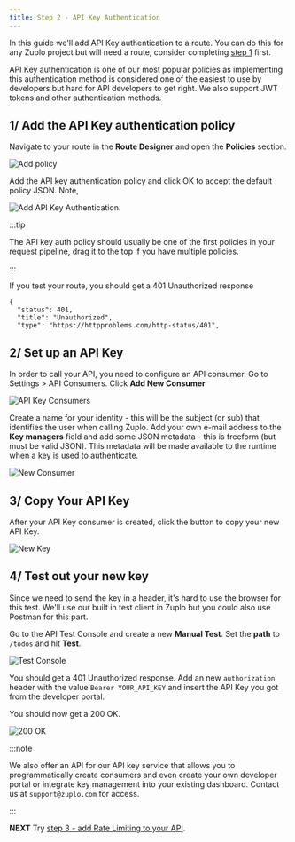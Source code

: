 ```yaml
---
title: Step 2 - API Key Authentication
---
```


In this guide we'll add API Key authentication to a route. You can do this for
any Zuplo project but will need a route, consider completing
[step 1](./step-1-setup-basic-gateway.md) first.

API Key authentication is one of our most popular policies as implementing this
authentication method is considered one of the easiest to use by developers but
hard for API developers to get right. We also support JWT tokens and other
authentication methods.

## 1/ Add the API Key authentication policy

Navigate to your route in the **Route Designer** and open the **Policies**
section.

![Add policy](https://cdn.zuplo.com/assets/14b608c1-d95c-4b98-9ae8-16affad90eca.png)

Add the API key authentication policy and click OK to accept the default policy
JSON. Note,

![Add API Key Authentication](https://cdn.zuplo.com/assets/811a8152-9648-4377-a070-be6ec539a4d6.png).

:::tip

The API key auth policy should usually be one of the first policies in your
request pipeline, drag it to the top if you have multiple policies.

<Screenshot src="https://cdn.zuplo.com/assets/8f698429-f265-40d9-99d7-156b28b7ef1b.gif" size="sm" />
:::

If you test your route, you should get a 401 Unauthorized response

```
{
  "status": 401,
  "title": "Unauthorized",
  "type": "https://httpproblems.com/http-status/401",
```

## 2/ Set up an API Key

In order to call your API, you need to configure an API consumer. Go to
Settings > API Consumers. Click **Add New Consumer**

![API Key Consumers](https://cdn.zuplo.com/assets/a716aeeb-4355-45ff-a8ed-4c20d6644424.png)

Create a name for your identity - this will be the subject (or sub) that
identifies the user when calling Zuplo. Add your own e-mail address to the **Key
managers** field and add some JSON metadata - this is freeform (but must be
valid JSON). This metadata will be made available to the runtime when a key is
used to authenticate.

![New Consumer](https://cdn.zuplo.com/assets/71bee20e-eac7-4067-b1a3-50bc8267b330.png)

## 3/ Copy Your API Key

After your API Key consumer is created, click the button to copy your new API
Key.

![New Key](https://cdn.zuplo.com/assets/aa2561ec-f6b8-4a72-8005-95dfa1ff1970.png)

## 4/ Test out your new key

Since we need to send the key in a header, it's hard to use the browser for this
test. We'll use our built in test client in Zuplo but you could also use Postman
for this part.

Go to the API Test Console and create a new **Manual Test**. Set the **path** to
`/todos` and hit **Test**.

![Test Console](https://cdn.zuplo.com/assets/611050a5-257e-4594-a914-1da68d504371.png)

You should get a 401 Unauthorized response. Add an new `authorization` header
with the value `Bearer YOUR_API_KEY` and insert the API Key you got from the
developer portal.

You should now get a 200 OK.

![200 OK](https://cdn.zuplo.com/assets/82823f9d-62ad-4f18-9e07-bb89dc9ad32d.png)

:::note

We also offer an API for our API key service that allows you to programmatically
create consumers and even create your own developer portal or integrate key
management into your existing dashboard. Contact us at `support@zuplo.com` for
access.

:::

**NEXT** Try
[step 3 - add Rate Limiting to your API](./step-3-add-rate-limiting.md).
